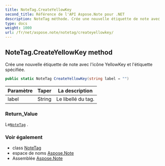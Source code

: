 ```yaml
---
title: NoteTag.CreateYellowKey
second_title: Référence de l'API Aspose.Note pour .NET
description: NoteTag méthode. Crée une nouvelle étiquette de note avec licône YellowKey et létiquette spécifiée.
type: docs
weight: 1000
url: /fr/net/aspose.note/notetag/createyellowkey/
---
```

## NoteTag.CreateYellowKey method

Crée une nouvelle étiquette de note avec l'icône YellowKey et l'étiquette spécifiée.

```csharp
public static NoteTag CreateYellowKey(string label = "")
```

| Paramètre | Taper | La description |
| --- | --- | --- |
| label | String | Le libellé du tag. |

### Return_Value

Le[`NoteTag`](../) .

### Voir également

* class [NoteTag](../)
* espace de noms [Aspose.Note](../../notetag/)
* Assemblée [Aspose.Note](../../../)


